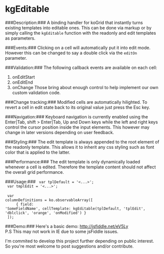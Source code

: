 kgEditable
==========
###Description:###
A binding handler for koGrid that instantly turns existing templates into editable ones. This can be done via markup 
or by simply calling the <code>kgEditable</code> function with the readonly and edit templates as parameters. 

###Events:###
Clicking on a cell will automatically put it into edit mode. However this can be changed to say a double click via the 
<code>editOn</code> parameter. 

###Validation:###
The following callback events are available on each cell:
1. onEditStart
2. onEditEnd
3. onChange
Those bring about enough control to help implement our own custom validation code.

###Change tracking:###
Modified cells are automatically hilighted. To revert a cell in edit state back to its original value just press the
Esc key.

###Navigation:###
Keyboard navigation is currently enabled using the Enter|Tab, shift > Enter|Tab, Up and Down keys while the left and right keys
control the cursor position inside the input elements. This however may change in later versions depending on user feedback.

###Styling:###
The edit template is always appended to the root element of the readonly template. This allows it to inherit any css
styling such as font color that is applied to the latter.

###Performance:###
The edit template is only dynamically loaded whenever a cell is edited. Therefore the template content should not 
affect the overall grid performance.

###Usage:###
<code>
var tplDefault = '<...>';
</code>
<br/>
<code>
var tmplEdit = '<...>';
</code>
<br/>
<br/>
<code>
var columnDefinitions = ko.observableArray([<br/>
&nbsp;&nbsp;&nbsp;&nbsp;{ field: 'SomeFieldName', cellTemplate: kgEditable(tplDefault, 'tplEdit', 'dblclick', 'orange', 'onModified') } <br/>
]);
</code>

###Demo:###
Here's a basic demo:
http://jsfiddle.net/eV5Ly <br/>
P.S This may not work in IE due to some jsFiddle issues.



I'm commited to develop this project further depending on public interest. So you're most welcome to post suggestions 
and/or contribute. 
